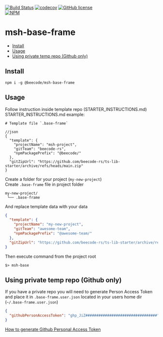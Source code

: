 [![Build Status](https://beecode.semaphoreci.com/badges/msh-base-frame/branches/main.svg?style=shields)](https://beecode.semaphoreci.com/projects/msh-base-frame)
[![codecov](https://codecov.io/gh/beecode-rs/msh-base-frame/branch/main/graph/badge.svg?token=wOOqEekQfv)](https://codecov.io/gh/beecode-rs/msh-base-frame)
[![GitHub license](https://img.shields.io/github/license/beecode-rs/msh-base-frame)](https://github.com/beecode-rs/msh-base-frame/blob/main/LICENSE)  
[![NPM](https://nodei.co/npm/@beecode/msh-base-frame.png)](https://nodei.co/npm/@beecode/msh-base-frame)

# msh-base-frame

<!-- toc -->

- [Install](#install)
- [Usage](#usage)
- [Using private temp repo (Github only)](#using-private-temp-repo-github-only)

<!-- tocstop -->

## Install

`npm i -g @beecode/msh-base-frame`

## Usage

Follow instruction inside template repo (STARTER_INSTRUCTIONS.md)  
STARTER_INSTRUCTIONS.md example:

```text
# Template file `.base-frame`

//json
{
  "template": {
    "projectName": "msh-project",
    "gitTeam": "beecode-rs",
    "npmPackagePrefix": "@beecode/"
  },
  "gitZipUrl": "https://github.com/beecode-rs/ts-lib-starter/archive/refs/heads/main.zip"
}
```

Create a folder for your project (`my-new-project`)  
Create `.base-frame` file in project folder

```
my-new-project/
 └── .base-frame
```

And replace template data with your data

```json
{
  "template": {
    "projectName": "my-new-project",
    "gitTeam": "awesome-team",
    "npmPackagePrefix": "@awesome-team/"
  },
  "gitZipUrl": "https://github.com/beecode-rs/ts-lib-starter/archive/refs/heads/main.zip"
}
```

Then execute command from the project root

```text
$> msh-base
```

## Using private temp repo (Github only)

If you have a private repo you will need to generate Person Access Token and place it in `.base-frame.user.json` located in your
users home dir (`~/.base-frame.user.json`)

```json
{
  "githubPersonAccessToken": "ghp_JiZ#################################"
}
```

[How to generate Github Personal Access Token](https://docs.github.com/en/authentication/keeping-your-account-and-data-secure/creating-a-personal-access-token)
